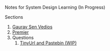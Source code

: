 Notes for System Design Learning (In Progress)

Sections

1. [Gaurav Sen Vedios](/gaurav-sen/intro.md)
2. [Premier](/premier/intro.md)
3. Questions
   1. [TinyUrl and Pastebin (WIP)](/Questions/TinyUrl-and-PasteBin.md)
